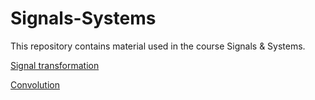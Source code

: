 # Signals-Systems

This repository contains material used in the course Signals & Systems.


[Signal transformation](https://github.com/lacerdamj/Signals-Systems/blob/42acf1200a6eb046596a462c4fb169686755eab9/Signal_transformation.ipynb)


[Convolution](https://github.com/lacerdamj/Signals-Systems/blob/42acf1200a6eb046596a462c4fb169686755eab9/Signals_systems_convolution.ipynb)

